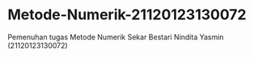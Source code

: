 # Metode-Numerik-21120123130072
Pemenuhan tugas Metode Numerik Sekar Bestari Nindita Yasmin (21120123130072)
